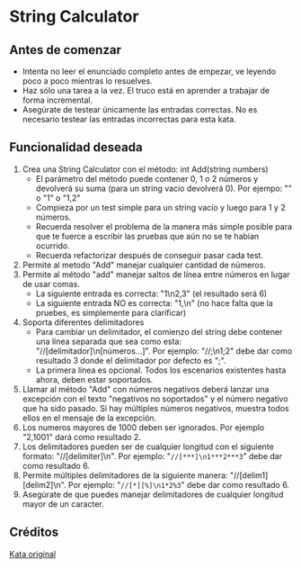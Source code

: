 # String Calculator

## Antes de comenzar

* Intenta no leer el enunciado completo antes de empezar, ve leyendo poco a poco mientras lo resuelves.
* Haz sólo una tarea a la vez. El truco está en aprender a trabajar de forma incremental.
* Asegúrate de testear únicamente las entradas correctas. No es necesario testear las entradas incorrectas para esta kata.

## Funcionalidad deseada

1. Crea una String Calculator con el método: int Add(string numbers)
    * El parámetro del método puede contener 0, 1 o 2 números y devolverá su suma (para un string vacío devolverá 0). Por ejempo: "" o "1" o "1,2"
    * Compieza por un test simple para un string vacío y luego para 1 y 2 números.
    * Recuerda resolver el problema de la manera más simple posible para que te fuerce a escribir las pruebas que aún no se te habían ocurrido.
    * Recuerda refactorizar después de conseguir pasar cada test.
2. Permite al metodo "Add" manejar cualquier cantidad de números.
3. Permite al método "add" manejar saltos de línea entre números en lugar de usar comas.
    * La siguiente entrada es correcta: "1\n2,3" (el resultado será 6)
    * La siguiente entrada NO es correcta: "1,\n" (no hace falta que la pruebes, es simplemente para clarificar)
4. Soporta diferentes delimitadores
    * Para cambiar un delimitador, el comienzo del string debe contener una línea separada que sea como esta: "//[delimitador]\n[números...]". Por ejemplo: "//;\n1;2" debe dar como resultado 3 donde el delimitador por defecto es ";".
    * La primera línea es opcional. Todos los escenarios existentes hasta ahora, deben estar soportados.
5. Llamar al método "Add" con números negativos deberá lanzar una excepción con el texto "negativos no soportados" y el número negativo que ha sido pasado. Si hay múltiples números negativos, muestra todos ellos en el mensaje de la excepción.
6. Los numeros mayores de 1000 deben ser ignorados. Por ejemplo "2,1001" dará como resultado 2.
7. Los delimitadores pueden ser de cualquier longitud con el siguiente formato: "//[delimiter]\n". Por ejemplo: "`//[***]\n1***2***3`" debe dar como resultado 6.
8. Permite múltiples delimitadores de la siguiente manera: "//[delim1][delim2]\n". Por ejemplo: "`//[*][%]\n1*2%3`" debe dar como resultado 6.
9. Asegúrate de que puedes manejar delimitadores de cualquier longitud mayor de un caracter.

## Créditos

[Kata original](http://osherove.com/tdd-kata-1/)